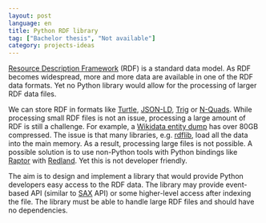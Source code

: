 ```yaml
---
layout: post
language: en
title: Python RDF library
tag: ["Bachelor thesis", "Not available"]
category: projects-ideas
---
```


[Resource Description Framework] (RDF) is a standard data model.
As RDF becomes widespread, more and more data are available in one of the RDF data formats.
Yet no Python library would allow for the processing of larger RDF data files.
<!-- more -->

We can store RDF in formats like  [Turtle], [JSON-LD], [Trig] or [N-Quads].
While processing small RDF files is not an issue, processing a large amount of RDF is still a challenge.
For example, a [Wikidata entity dump] has over 80GB compressed. 
The issue is that many libraries, e.g. [rdflib], load all the data into the main memory.
As a result, processing large files is not possible.
A possible solution is to use non-Python tools with Python bindings like [Raptor] with [Redland].
Yet this is not developer friendly.

The aim is to design and implement a library that would provide Python developers easy access to the RDF data. 
The library may provide event-based API (similar to [SAX] API) or some higher-level access after indexing the file.
The library must be able to handle large RDF files and should have no dependencies.

[Resource Description Framework]: <https://www.w3.org/RDF/>
[Turtle]: <https://www.w3.org/TR/turtle/>
[JSON-LD]: <https://json-ld.org/spec/latest/json-ld-rdf/>
[Trig]: <https://www.w3.org/TR/trig/>
[N-Quads]: <https://www.w3.org/TR/n-quads/>
[Wikidata entity dump]: <https://dumps.wikimedia.org/wikidatawiki/entities/>
[rdflib]: <https://github.com/RDFLib/rdflib>
[Raptor]: <http://librdf.org/raptor/>
[Redland]: <http://librdf.org/bindings/>
[SAX]: <https://docs.oracle.com/javase/tutorial/jaxp/sax/parsing.html>

